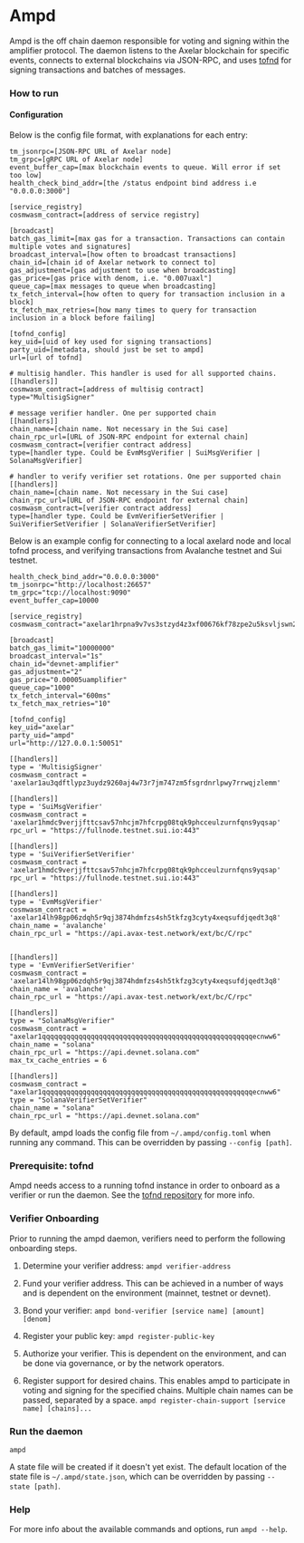 # Ampd

Ampd is the off chain daemon responsible for voting and signing within the amplifier protocol.
The daemon listens to the Axelar blockchain for specific events, connects to external blockchains via JSON-RPC, and
uses [tofnd](https://github.com/axelarnetwork/tofnd) for signing transactions and batches of messages.

### How to run

#### Configuration

Below is the config file format, with explanations for each entry:

```
tm_jsonrpc=[JSON-RPC URL of Axelar node]
tm_grpc=[gRPC URL of Axelar node]
event_buffer_cap=[max blockchain events to queue. Will error if set too low]
health_check_bind_addr=[the /status endpoint bind address i.e "0.0.0.0:3000"]

[service_registry]
cosmwasm_contract=[address of service registry]

[broadcast]
batch_gas_limit=[max gas for a transaction. Transactions can contain multiple votes and signatures]
broadcast_interval=[how often to broadcast transactions]
chain_id=[chain id of Axelar network to connect to]
gas_adjustment=[gas adjustment to use when broadcasting]
gas_price=[gas price with denom, i.e. "0.007uaxl"]
queue_cap=[max messages to queue when broadcasting]
tx_fetch_interval=[how often to query for transaction inclusion in a block]
tx_fetch_max_retries=[how many times to query for transaction inclusion in a block before failing]

[tofnd_config]
key_uid=[uid of key used for signing transactions]
party_uid=[metadata, should just be set to ampd]
url=[url of tofnd]

# multisig handler. This handler is used for all supported chains.
[[handlers]]
cosmwasm_contract=[address of multisig contract]
type="MultisigSigner"

# message verifier handler. One per supported chain
[[handlers]]
chain_name=[chain name. Not necessary in the Sui case]
chain_rpc_url=[URL of JSON-RPC endpoint for external chain]
cosmwasm_contract=[verifier contract address]
type=[handler type. Could be EvmMsgVerifier | SuiMsgVerifier | SolanaMsgVerifier]

# handler to verify verifier set rotations. One per supported chain
[[handlers]]
chain_name=[chain name. Not necessary in the Sui case]
chain_rpc_url=[URL of JSON-RPC endpoint for external chain]
cosmwasm_contract=[verifier contract address]
type=[handler type. Could be EvmVerifierSetVerifier | SuiVerifierSetVerifier | SolanaVerifierSetVerifier]
```

Below is an example config for connecting to a local axelard node and local tofnd process, and verifying transactions
from Avalanche testnet and Sui testnet.

```
health_check_bind_addr="0.0.0.0:3000"
tm_jsonrpc="http://localhost:26657"
tm_grpc="tcp://localhost:9090"
event_buffer_cap=10000

[service_registry]
cosmwasm_contract="axelar1hrpna9v7vs3stzyd4z3xf00676kf78zpe2u5ksvljswn2vnjp3ystlgl4x"

[broadcast]
batch_gas_limit="10000000"
broadcast_interval="1s"
chain_id="devnet-amplifier"
gas_adjustment="2"
gas_price="0.00005uamplifier"
queue_cap="1000"
tx_fetch_interval="600ms"
tx_fetch_max_retries="10"

[tofnd_config]
key_uid="axelar"
party_uid="ampd"
url="http://127.0.0.1:50051"

[[handlers]]
type = 'MultisigSigner'
cosmwasm_contract = 'axelar1au3qdftlypz3uydz9260aj4w73r7jm747zm5fsgrdnrlpwy7rrwqjzlemm'

[[handlers]]
type = 'SuiMsgVerifier'
cosmwasm_contract = 'axelar1hmdc9verjjfttcsav57nhcjm7hfcrpg08tqk9phcceulzurnfqns9yqsap'
rpc_url = "https://fullnode.testnet.sui.io:443"

[[handlers]]
type = 'SuiVerifierSetVerifier'
cosmwasm_contract = 'axelar1hmdc9verjjfttcsav57nhcjm7hfcrpg08tqk9phcceulzurnfqns9yqsap'
rpc_url = "https://fullnode.testnet.sui.io:443"

[[handlers]]
type = 'EvmMsgVerifier'
cosmwasm_contract = 'axelar14lh98gp06zdqh5r9qj3874hdmfzs4sh5tkfzg3cyty4xeqsufdjqedt3q8'
chain_name = 'avalanche'
chain_rpc_url = "https://api.avax-test.network/ext/bc/C/rpc"


[[handlers]]
type = 'EvmVerifierSetVerifier'
cosmwasm_contract = 'axelar14lh98gp06zdqh5r9qj3874hdmfzs4sh5tkfzg3cyty4xeqsufdjqedt3q8'
chain_name = 'avalanche'
chain_rpc_url = "https://api.avax-test.network/ext/bc/C/rpc"

[[handlers]]
type = "SolanaMsgVerifier"
cosmwasm_contract = "axelar1qqqqqqqqqqqqqqqqqqqqqqqqqqqqqqqqqqqqqqqqqqqqqqqqqqqqecnww6"
chain_name = "solana"
chain_rpc_url = "https://api.devnet.solana.com"
max_tx_cache_entries = 6

[[handlers]]
cosmwasm_contract = "axelar1qqqqqqqqqqqqqqqqqqqqqqqqqqqqqqqqqqqqqqqqqqqqqqqqqqqqecnww6"
type = "SolanaVerifierSetVerifier"
chain_name = "solana"
chain_rpc_url = "https://api.devnet.solana.com"

```

By default, ampd loads the config file from `~/.ampd/config.toml` when running any command.
This can be overridden by passing `--config [path]`.

### Prerequisite: tofnd

Ampd needs access to a running tofnd instance in order to onboard as a verifier
or run the daemon. See the [tofnd repository](https://github.com/axelarnetwork/tofnd) for more info.

### Verifier Onboarding

Prior to running the ampd daemon, verifiers need to perform the following onboarding steps.

1. Determine your verifier address: `ampd verifier-address`

2. Fund your verifier address. This can be achieved in a number of ways and is dependent on the environment (mainnet,
   testnet or devnet).

3. Bond your verifier: `ampd bond-verifier [service name] [amount] [denom]`

4. Register your public key: `ampd register-public-key`

5. Authorize your verifier. This is dependent on the environment, and can be done via governance, or by the network
   operators.

6. Register support for desired chains. This enables ampd to participate in voting and signing for the specified chains.
   Multiple chain names can be passed, separated by a space.
   `ampd register-chain-support [service name] [chains]...`

### Run the daemon

`ampd`

A state file will be created if it doesn't yet exist. The default location of the state file is `~/.ampd/state.json`,
which can be overridden by passing `--state [path]`.

### Help

For more info about the available commands and options, run `ampd --help`.
